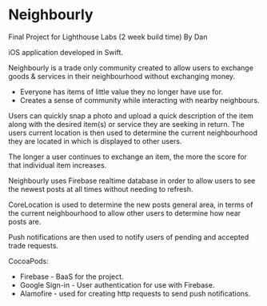 # Neighbourly
Final Project for Lighthouse Labs (2 week build time)
By Dan

iOS application developed in Swift.

Neighbourly is a trade only community created to allow users to exchange goods &
services in their neighbourhood without exchanging money.
 - Everyone has items of little value they no longer have use for.
 - Creates a sense of community while interacting with nearby neighbours.

Users can quickly snap a photo and upload a quick description of the item along with the desired 
item(s) or service they are seeking in return. The users current location is then used to determine the current neighbourhood they are located in which is displayed to other users.

The longer a user continues to exchange an item, the more the score for that individual item increases.

Neighbourly uses Firebase realtime database in order to allow users to see the newest posts at all times without needing to refresh. 

CoreLocation is used to determine the new posts general area, in terms of the current neighbourhood to allow other users to determine how near 
posts are.

Push notifications are then used to notify users of pending and accepted trade requests.

CocoaPods:
- Firebase - BaaS for the project.
- Google Sign-in - User authentication for use with Firebase.
- Alamofire - used for creating http requests to send push notifications.
